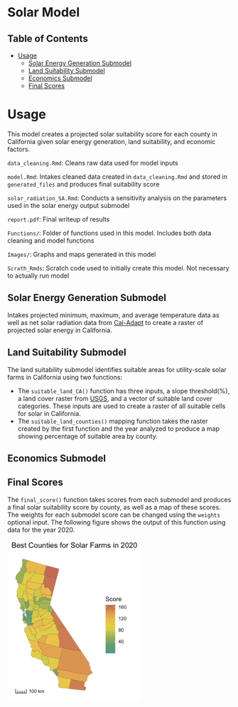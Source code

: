 # Solar Model

## Table of Contents
* [Usage](#usage)
  * [Solar Energy Generation Submodel](#solar-energy-generation-submodel)
  * [Land Suitability Submodel](#land-suitability-submodel)
  * [Economics Submodel](#economics-submodel)
  * [Final Scores](#final-scores)

# Usage

This model creates a projected solar suitability score for each county in California given solar energy generation, land suitability, and economic factors.

<code>data_cleaning.Rmd</code>: Cleans raw data used for model inputs

<code>model.Rmd</code>: Intakes cleaned data created in <code>data_cleaning.Rmd</code> and stored in  <code>generated_files</code> and produces final suitability score

<code>solar_radiation_SA.Rmd</code>: Conducts a sensitivity analysis on the parameters used in the solar energy output submodel

<code>report.pdf</code>: Final writeup of results

<code>Functions/</code>: Folder of functions used in this model. Includes both data cleaning and model functions

<code>Images/</code>: Graphs and maps generated in this model

<code>Scrath_Rmds</code>: Scratch code used to initially create this model. Not necessary to actually run model


## Solar Energy Generation Submodel
Intakes projected minimum, maximum, and average temperature data as well as net solar radiation data from [Cal-Adapt](http://v1.cal-adapt.org/data/download/) to create a raster of projected solar energy in California. 


## Land Suitability Submodel
The land suitability submodel identifies suitable areas for utility-scale solar farms in California using two functions: 
* The <code>suitable_land_CA()</code> function has three inputs, a slope threshold(%), a land cover raster from [USGS](https://www.usgs.gov/centers/wgsc/science/california-land-change-projections?qt-science_center_objects=0#qt-science_center_objects), and a vector of suitable land cover categories. These inputs are used to create a raster of all suitable cells for solar in California.
* The <code>suitable_land_counties()</code> mapping function takes the raster created by the first function and the year analyzed to produce a map showing percentage of suitable area by county. 

## Economics Submodel

## Final Scores
The <code>final_score()</code> function takes scores from each submodel and produces a final solar suitability score by county, as well as a map of these scores. The weights for each submodel score can be changed using the <code>weights</code> optional input. The following figure shows the output of this function using data for the year 2020.

<img src="Images/best_counties_2020.png" width="300px">
